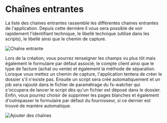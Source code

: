 # Chaînes entrantes

La liste des chaines entrantes rassemble les différentes chaines entrantes de l'application. Depuis cette dernière il vous sera possible de voir rapidement l'identifiant technique, le libellé technique (utilisé dans les scripts), le libellé ainsi que le chemin de capture.

![Chaîne entrante](../../.gitbook/assets/2022-03-25\_16-16.png)

Lors de la création, vous pourrez renseigner les champs vu plus tôt mais également le formulaire par défaut associé, le compte client ainsi que le type de facture (achat ou vente) et également la méthode de séparation. Lorsque vous mettez un chemin de capture, l'application tentera de créer le dossier s'il n'existe pas. Ensuite un script sera créé automatiquement et un job sera rajouté dans le fichier de paramétrage du fs-watcher qui s'occupera de lancer le script dès qu'un fichier est déposé dans le dossier. Enfin, vous pourrez choisir de supprimer les pages blanches et également d'outrepasser le formulaire par défaut du fournisseur, si ce dernier est trouvé de manière automatique.

![Ajouter des chaînes](<../../.gitbook/assets/2022-03-25\_16-17 (1).png>)

